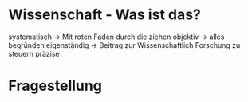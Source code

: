 # Wissenschaft - Was ist das?
 systematisch -> Mit roten Faden durch die ziehen
 objektiv -> alles begründen
 eigenständig -> Beitrag zur Wissenschaftlich Forschung zu steuern
 präzise
# Fragestellung
